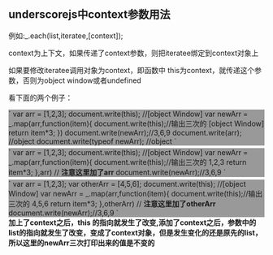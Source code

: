 <h2>underscorejs中context参数用法</h2>
<p>例如:_.each(list,iteratee,[context]);</p>
<p>context为上下文，如果传递了context参数，则把iteratee绑定到context对象上</p>
<p>如果要修改iteratee调用对象为context，即函数中 this为context，就传递这个参数，否则为object window或者undefined</p>
<p>看下面的两个例子：</p>
<span style="background: #999;display: block; margin-bottom: 5px;">
	`
	var arr = [1,2,3];
	document.write(this);  //[object Window]
	var newArr = _.map(arr,function(item){
		document.write(this);//输出三次的 [object Window]
		return item*3;
	})
	document.write(newArr);//3,6,9
	document.write(arr); //object
	document.write(typeof newArr); //object
	`
</span>
<span style="background: #999;display: block; margin-top: 5px;margin-bottom: 5px;">
	`
	var arr = [1,2,3];
	document.write(this);  //[object Window]
	var newArr = _.map(arr,function(item){
		document.write(this);//输出三次的 1,2,3
		return item*3;
	},arr)  // <b>注意这里加了arr</b>
	document.write(newArr);//3,6,9
	`
</span>
<span style="background: #999;display: block; margin-top: 5px;">
	`
	var arr = [1,2,3];
	var otherArr = [4,5,6];
	document.write(this);  //[object Window]
	var newArr = _.map(arr,function(item){
		document.write(this);//输出三次的 4,5,6
		return item*3;
	},otherArr)  // <b>注意这里加了otherArr</b>
	document.write(newArr);//3,6,9
	`
</span>
<b>加上了context之后，this 的指向就发生了改变,添加了context之后，参数中的list的指向就发生了改变，变成了context对象，但是发生变化的还是原先的list，所以这里的newArr三次打印出来的值是不变的</b>
